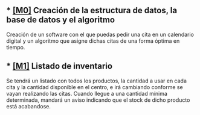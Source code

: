 ## * [[M0]](https://github.com/Davidmd00/iv-DMD/milestone/1) Creación de la estructura de datos, la base de datos y el algoritmo
Creación de un software con el que puedas pedir una cita en un calendario digital y un algoritmo que asigne dichas citas de una forma óptima en tiempo.

## * [[M1]](https://github.com/Davidmd00/iv-DMD/milestone/3) Listado de inventario
Se tendrá un listado con todos los productos, la cantidad a usar en cada cita y la cantidad disponible en el centro, e irá cambiando conforme se vayan realizando las citas. Cuando llegue a una cantidad mínima determinada, mandará un aviso indicando que el stock de dicho producto está acabandose.
